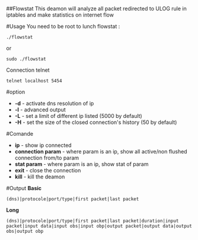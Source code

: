##Flowstat
This deamon will analyze all packet redirected to ULOG rule in iptables
and make statistics on internet flow

#Usage
You need to be root to lunch flowstat :

    ./flowstat

or

    sudo ./flowstat

Connection telnet

    telnet localhost 5454

#option

* **-d** - activate dns resolution of ip
* **-l** - advanced output                   
* **-L** - set a limit of different ip listed (5000 by default)
* **-H** - set the size of the closed connection's history (50 by default)

#Comande
* **ip** - show ip connected 
* **connection param** - where param is an ip, show all active/non flushed connection from/to param
* **stat param** - where param is an ip, show stat of param
* **exit** - close the connection
* **kill** - kill the deamon

#Output
**Basic**

    (dns)|protocole|port/type|first packet|last packet

**Long**

    (dns)|protocole|port/type|first packet|last packet|duration|input packet|input data|input obs|input obp|output packet|output data|output obs|output obp